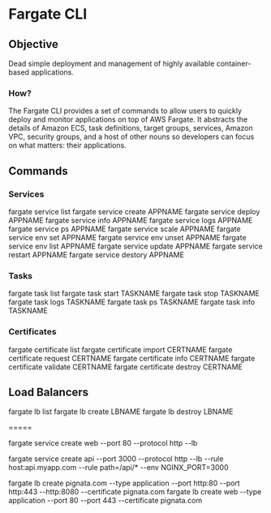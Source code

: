 # Fargate CLI

## Objective

Dead simple deployment and management of highly available container-based
applications.

### How?

The Fargate CLI provides a set of commands to allow users to quickly deploy and
monitor applications on top of AWS Fargate. It abstracts the details of Amazon
ECS, task definitions, target groups, services, Amazon VPC, security groups, and
a host of other nouns so developers can focus on what matters: their
applications.

## Commands

### Services

fargate service list
fargate service create APPNAME
fargate service deploy APPNAME
fargate service info APPNAME
fargate service logs APPNAME
fargate service ps APPNAME
fargate service scale APPNAME
fargate service env set APPNAME
fargate service env unset APPNAME
fargate service env list APPNAME
fargate service update APPNAME
fargate service restart APPNAME
fargate service destory APPNAME

### Tasks

fargate task list
fargate task start TASKNAME
fargate task stop TASKNAME
fargate task logs TASKNAME
fargate task ps TASKNAME
fargate task info TASKNAME

### Certificates

fargate certificate list
fargate certificate import CERTNAME
fargate certificate request CERTNAME
fargate certificate info CERTNAME
fargate certificate validate CERTNAME
fargate certificate destroy CERTNAME

## Load Balancers

fargate lb list
fargate lb create LBNAME
fargate lb destroy LBNAME

=====

fargate service create web --port 80 --protocol http --lb <name>

fargate service create api --port 3000 --protocol http --lb <name> --rule
host:api.myapp.com --rule path=/api/* --env NGINX_PORT=3000


fargate lb create pignata.com --type application --port http:80 --port http:443 --http:8080 --certificate pignata.com
fargate lb create web --type application --port 80 --port 443 --certificate pignata.com
